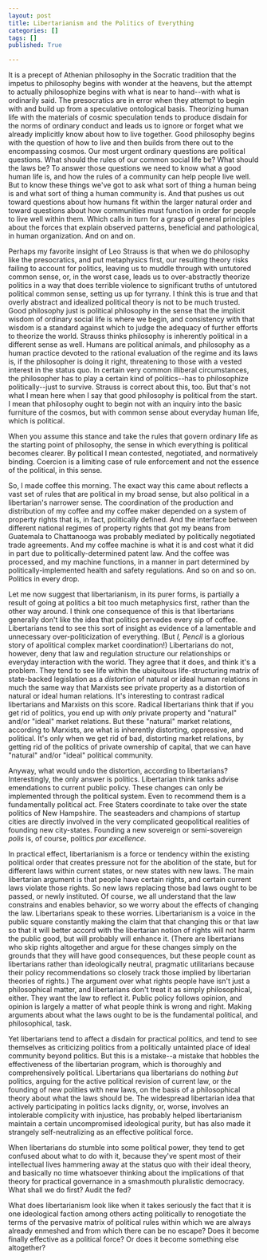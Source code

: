```yaml
---
layout: post
title: Libertarianism and the Politics of Everything
categories: []
tags: []
published: True

---
```


It is a precept of Athenian philosophy in the Socratic tradition that the impetus to philosophy begins with wonder at the heavens, but the attempt to actually philosophize begins with what is near to hand--with what is ordinarily said. The presocratics are in error when they attempt to begin with and build up from a speculative ontological basis. Theorizing human life with the materials of cosmic speculation tends to produce disdain for the norms of ordinary conduct and leads us to ignore or forget what we already implicitly know about how to live together. Good philosophy begins with the question of how to live and then builds from there out to the encompassing cosmos. Our most urgent ordinary questions are political questions. What should the rules of our common social life be? What should the laws be? To answer those questions we need to know what a good human life is, and how the rules of a community can help people live well. But to know these things we've got to ask what sort of thing a human being is and what sort of thing a human community is. And that pushes us out toward questions about how humans fit within the larger natural order and toward questions about how communities must function in order for people to live well within them. Which calls in turn for a grasp of general principles about the forces that explain observed patterns, beneficial and pathological, in human organization. And on and on.

Perhaps my favorite insight of Leo Strauss is that when we do philosophy like the presocratics, and put metaphysics first, our resulting theory risks failing to account for politics, leaving us to muddle through with untutored common sense, or, in the worst case, leads us to over-abstractly theorize politics in a way that does terrible violence to significant truths of untutored political common sense, setting us up for tyrrany. I think this is true and that overly abstract and idealized political theory is not to be much trusted. Good philosophy just is political philosophy in the sense that the implicit wisdom of ordinary social life is where we begin, and consistency with that wisdom is a standard against which to judge the adequacy of further efforts to theorize the world. Strauss thinks philosophy is inherently political in a different sense as well. Humans are political animals, and philosophy as a human practice devoted to the rational evaluation of the regime and its laws is, if the philosopher is doing it right, threatening to those with a vested interest in the status quo. In certain very common illiberal circumstances, the philosopher has to play a certain kind of politics--has to philosophize politically--just to survive. Strauss is correct about this, too. But that's not what I mean here when I say that good philosophy is political from the start. I mean that philosophy ought to begin not with an inquiry into the basic furniture of the cosmos, but with common sense about everyday human life, which is political. 

When you assume this stance and take the rules that govern ordinary life as the starting point of philosophy, the sense in which everything is political becomes clearer. By political I mean contested, negotiated, and normatively binding. Coercion is a limiting case of rule enforcement and not the essence of the political, in this sense. 

So, I made coffee this morning. The exact way this came about reflects a vast set of rules that are political in my broad sense, but also political in a libertarian's narrower sense. The coordination of the production and distribution of my coffee and my coffee maker depended on a system of property rights that is, in fact, politically defined. And the interface between different national regimes of property rights that got my beans from Guatemala to Chattanooga was probably mediated by politically negotiated trade agreements. And my coffee machine is what it is and cost what it did in part due to politically-determined patent law. And the coffee was processed, and my machine functions, in a manner in part determined by politically-implemented health and safety regulations. And so on and so on. Politics in every drop. 

Let me now suggest that libertarianism, in its purer forms, is partially a result of going at politics a bit too much metaphysics first, rather than the other way around. I think one consequence of this is that libertarians generally don't like the idea that politics pervades every sip of coffee. Libertarians tend to see this sort of insight as evidence of a lamentable and unnecessary over-politicization of everything. (But _I, Pencil_ is a glorious story of apolitical complex market coordination!) Libertarians do not, however, deny that law and regulation structure our relationships or everyday interaction with the world. They agree that it does, and think it's a problem. They tend to see life within the ubiquitous life-structuring matrix of state-backed legislation as a _distortion_ of natural or ideal human relations in much the same way that Marxists see private property as a distortion of natural or ideal human relations. It's interesting to contrast radical libertarians and Marxists on this score. Radical libertarians think that if you get rid of politics, you end up with _only_ private property and "natural" and/or "ideal" market relations. But these "natural" market relations, according to Marxists, are what is inherently distorting, oppressive, and political. It's only when we get rid of bad, distorting market relations, by getting rid of the politics of private ownership of capital, that we can have "natural" and/or "ideal" political community. 

Anyway, what would undo the distortion, according to libertarians? Interestingly, the only answer is politics. Libertarian think tanks advise emendations to current public policy. These changes can only be implemented through the political system. Even to recommend them is a fundamentally political act. Free Staters coordinate to take over the state politics of New Hampshire. The seasteaders and champions of startup cities are directly involved in the very complicated geopolitical realities of founding new city-states. Founding a new sovereign or semi-sovereign _polis_ is, of course, politics _par excellence_. 

In practical effect, libertarianism is a force or tendency within the existing political order that creates pressure not for the abolition of the state, but for different laws within current states, or new states with new laws. The main libertarian argument is that people have certain rights, and certain current laws violate those rights. So new laws replacing those bad laws ought to be passed, or newly instituted. Of course, we all understand that the law constrains and enables behavior, so we worry about the effects of changing the law. Libertarians speak to these worries. Libertarianism is a voice in the public square constantly making the claim that that changing this or that law so that it will better accord with the libertarian notion of rights will not harm the public good, but will probably will enhance it. (There are libertarians who skip rights altogether and argue for these changes simply on the grounds that they will have good consequences, but these people count as libertarians rather than ideologically neutral, pragmatic utilitarians because their policy recommendations so closely track those implied by libertarian theories of rights.) The argument over what rights people have isn't just a philosophical matter, and libertarians don't treat it as simply philosophical, either. They want the law to reflect it. Public policy follows opinion, and opinion is largely a matter of what people think is wrong and right. Making arguments about what the laws ought to be is the fundamental political, and philosophical, task. 

Yet libertarians tend to affect a disdain for practical politics, and tend to see themselves as criticizing politics from a politically untainted place of ideal community beyond politics. But this is a mistake--a mistake that hobbles the effectiveness of the libertarian program, which is thoroughly and comprehensively political. Libertarians qua libertarians do nothing _but_ politics, arguing for the active political revision of current law, or the founding of new polities with new laws, on the basis of a philosophical theory about what the laws should be. The widespread libertarian idea that actively participating in politics lacks dignity, or, worse, involves an intolerable complicity with injustice, has probably helped libertarianism maintain a certain uncompromised ideological purity, but has also made it strangely self-neutralizing as an effective political force. 

When libertarians do stumble into some political power, they tend to get confused about what to do with it, because they've spent most of their intellectual lives hammering away at the status quo with their ideal theory, and basically no time whatsoever thinking about the implications of that theory for practical governance in a smashmouth pluralistic democracy. What shall we do first? Audit the fed?

What does libertarianism look like when it takes seriously the fact that it is one ideological faction among others acting politically to renogotiate the terms of the pervasive matrix of political rules within which we are always already enmeshed and from which there can be no escape? Does it become finally effective as a political force? Or does it become something else altogether?    
